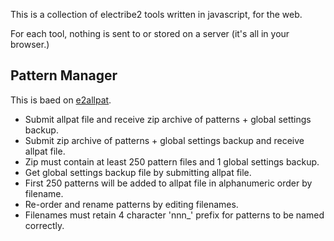 This is a collection of electribe2 tools written in javascript, for the web.

For each tool, nothing is sent to or stored on a server (it's  all in your browser.)

## Pattern Manager

This is baed on [e2allpat](https://github.com/bangcorrupt/e2allpat).

- Submit allpat file and receive zip archive of patterns + global settings backup.
- Submit zip archive of patterns + global settings backup and receive allpat file.
- Zip must contain at least 250 pattern files and 1 global settings backup.
- Get global settings backup file by submitting allpat file.
- First 250 patterns will be added to allpat file in alphanumeric order by filename.
- Re-order and rename patterns by editing filenames.
- Filenames must retain 4 character 'nnn_' prefix for patterns to be named correctly.
